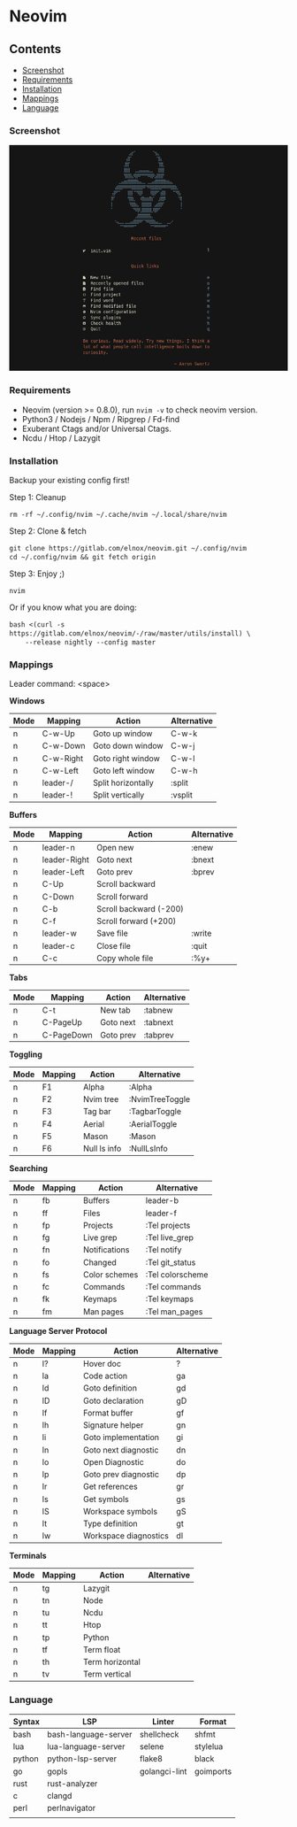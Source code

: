 # Neovim

## Contents

- [Screenshot](#screenshot)
- [Requirements](#requirements)
- [Installation](#installation)
- [Mappings](#mappings)
- [Language](#language)

### Screenshot

![Neovim](neovim.png "Neovim IDE")

### Requirements

- Neovim (version >= 0.8.0), run `nvim -v` to check neovim version.
- Python3 / Nodejs / Npm / Ripgrep / Fd-find
- Exuberant Ctags and/or Universal Ctags.
- Ncdu / Htop / Lazygit

### Installation

Backup your existing config first!

Step 1: Cleanup
```
rm -rf ~/.config/nvim ~/.cache/nvim ~/.local/share/nvim
```

Step 2: Clone & fetch
```
git clone https://gitlab.com/elnox/neovim.git ~/.config/nvim
cd ~/.config/nvim && git fetch origin
```

Step 3: Enjoy ;)
```
nvim
```

Or if you know what you are doing:
```
bash <(curl -s https://gitlab.com/elnox/neovim/-/raw/master/utils/install) \
    --release nightly --config master
```
### Mappings

Leader command: \<space>

**Windows**

| Mode  | Mapping        | Action                  | Alternative     |
| --    | ---            | ---                     | --              |
| n     | C-w-Up         | Goto up window          | C-w-k           |
| n     | C-w-Down       | Goto down window        | C-w-j           |
| n     | C-w-Right      | Goto right window       | C-w-l           |
| n     | C-w-Left       | Goto left window        | C-w-h           |
| n     | leader-/       | Split horizontally      | :split          |
| n     | leader-!       | Split vertically        | :vsplit         |

**Buffers**

| Mode  | Mapping        | Action                  | Alternative      |
| --    | ---            | ---                     | --               |
| n     | leader-n       | Open new                | :enew            |
| n     | leader-Right   | Goto next               | :bnext           |
| n     | leader-Left    | Goto prev               | :bprev           |
| n     | C-Up           | Scroll backward         |                  |
| n     | C-Down         | Scroll forward          |                  |
| n     | C-b            | Scroll backward (-200)  |                  |
| n     | C-f            | Scroll forward (+200)   |                  |
| n     | leader-w       | Save file               | :write           |
| n     | leader-c       | Close file              | :quit            |
| n     | C-c            | Copy whole file         | :%y+             |

**Tabs**

| Mode  | Mapping        | Action                  | Alternative      |
| --    | ---            | ---                     | --               |
| n     | C-t            | New tab                 | :tabnew          |
| n     | C-PageUp       | Goto next               | :tabnext         |
| n     | C-PageDown     | Goto prev               | :tabprev         |

**Toggling**

| Mode  | Mapping        | Action                  | Alternative      |
| --    | ---            | ---                     | --               |
| n     | F1             | Alpha                   | :Alpha           |
| n     | F2             | Nvim tree               | :NvimTreeToggle  |
| n     | F3             | Tag bar                 | :TagbarToggle    |
| n     | F4             | Aerial                  | :AerialToggle    |
| n     | F5             | Mason                   | :Mason           |
| n     | F6             | Null ls info            | :NullLsInfo      |

**Searching**

| Mode  | Mapping        | Action                  | Alternative      |
| --    | ---            | ---                     | --               |
| n     | fb             | Buffers                 | leader-b         |
| n     | ff             | Files                   | leader-f         |
| n     | fp             | Projects                | :Tel projects    |
| n     | fg             | Live grep               | :Tel live_grep   |
| n     | fn             | Notifications           | :Tel notify      |
| n     | fo             | Changed                 | :Tel git_status  |
| n     | fs             | Color schemes           | :Tel colorscheme |
| n     | fc             | Commands                | :Tel commands    |
| n     | fk             | Keymaps                 | :Tel keymaps     |
| n     | fm             | Man pages               | :Tel man_pages   |

**Language Server Protocol**

| Mode  | Mapping        | Action                  | Alternative      |
| --    | ---            | ---                     | --               |
| n     | l?             | Hover doc               | ?                |
| n     | la             | Code action             | ga               |
| n     | ld             | Goto definition         | gd               |
| n     | lD             | Goto declaration        | gD               |
| n     | lf             | Format buffer           | gf               |
| n     | lh             | Signature helper        | gn               |
| n     | li             | Goto implementation     | gi               |
| n     | ln             | Goto next diagnostic    | dn               |
| n     | lo             | Open Diagnostic         | do               |
| n     | lp             | Goto prev diagnostic    | dp               |
| n     | lr             | Get references          | gr               |
| n     | ls             | Get symbols             | gs               |
| n     | lS             | Workspace symbols       | gS               |
| n     | lt             | Type definition         | gt               |
| n     | lw             | Workspace diagnostics   | dl               |

**Terminals**

| Mode  | Mapping        | Action                  | Alternative      |
| --    | ---            | ---                     | --               |
| n     | tg             | Lazygit                 |                  |
| n     | tn             | Node                    |                  |
| n     | tu             | Ncdu                    |                  |
| n     | tt             | Htop                    |                  |
| n     | tp             | Python                  |                  |
| n     | tf             | Term float              |                  |
| n     | th             | Term horizontal         |                  |
| n     | tv             | Term vertical           |                  |

### Language

| Syntax        | LSP                   | Linter         | Format     |
| --            | ---                   | ---            | --         |
| bash          | bash-language-server  | shellcheck     | shfmt      |
| lua           | lua-language-server   | selene         | stylelua   |
| python        | python-lsp-server     | flake8         | black      |
| go            | gopls                 | golangci-lint  | goimports  |
| rust          | rust-analyzer         |                |            |
| c             | clangd                |                |            |
| perl          | perlnavigator         |                |            |
|               |                       |                |            |
